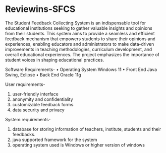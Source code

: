 # Reviewins-SFCS
 The Student Feedback Collecting System is an indispensable tool for educational institutions seeking to gather valuable insights and opinions from their students.
 This system aims to provide a seamless and efficient feedback mechanism that empowers students to share their opinions and experiences, enabling educators and administrators
 to make data-driven improvements in teaching methodologies, curriculum development, and overall educational experiences.
 The project emphasizes the importance of student voices in shaping educational practices.
 
Software Requirements- 
•       Operating System                 Windows 11
•       Front End                        Java Swing, Eclipse
•       Back End                         Oracle 11g

User requirements- 
1) user-friendly interface
2) anonymity and confidentiality
3) customizable feedback forms
3) data security and privacy

System requirements-
1) database for storing information of teachers, institute, students and their feedbacks.
2) java supported framework for the system
3) operating system used is Windows or higher version of windows


 
 
 
